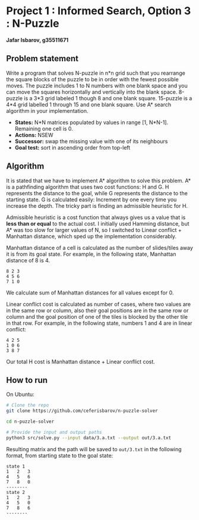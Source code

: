 # Project 1 : Informed Search, Option 3 : N-Puzzle  
  
**Jafar Isbarov, g35511671**
  
## Problem statement  
Write a program that solves N-puzzle in n\*n grid such that you rearrange the square blocks of the puzzle to be in order with the fewest possible moves. The puzzle includes 1 to N numbers with one blank space and you can move the squares horizontally and vertically into the blank space. 8-puzzle is a 3\*3 grid labeled 1 though 8 and one blank square. 15-puzzle is a 4\*4 grid labelled 1 through 15 and one blank square. Use A* search algorithm in your implementation.  
  
* **States:** N\*N matrices populated by values in range [1, N*N-1]. Remaining one cell is 0.
* **Actions:** NSEW
* **Successor:** swap the missing value with one of its neighbours
* **Goal test:** sort in ascending order from top-left

## Algorithm  
It is stated that we have to implement A* algorithm to solve this problem. A* is a pathfinding algorithm that uses two cost functions: H and G. H represents the distance to the goal, while G represents the distance to the starting state. G is calculated easily: Increment by one every time you increase the depth. The tricky part is finding an admissible heuristic for H.  
  
Admissible heuristic is a cost function that always gives us a value that is **less than or equal** to the actual cost. I initially used Hamming distance, but A* was too slow for larger values of N, so I switched to Linear conflict + Manhattan distance, which sped up the implementation considerably.  
  
Manhattan distance of a cell is calculated as the number of slides/tiles away it is from its goal state. For example, in the following state, Manhattan distance of 8 is 4.  
```
8 2 3
4 5 6
7 1 0
```
We calculate sum of Manhattan distances for all values except for 0.  
   
Linear conflict cost is calculated as number of cases, where two values are in the same row or column, also their goal positions are in the same row or column and the goal position of one of the tiles is blocked by the other tile in that row. For example, in the following state, numbers 1 and 4 are in linear conflict:
```
4 2 5
1 0 6
3 8 7
```
Our total H cost is Manhattan distance + Linear conflict cost.  
  
## How to run  
  
On Ubuntu:
```sh
# Clone the repo
git clone https://github.com/ceferisbarov/n-puzzle-solver

cd n-puzzle-solver

# Provide the input and output paths
python3 src/solve.py --input data/3.a.txt --output out/3.a.txt
```
Resulting matrix and the path will be saved to `out/3.txt` in the following format, from starting state to the goal state:  
```
state 1
1	2	3
4	5	6
7	8	0
--------
state 2
1	2	3
4	5	0
7	8	6
--------
```

